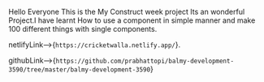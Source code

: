 Hello Everyone This is the My Construct week project Its an wonderful Project.I have learnt How to use a component in simple manner and make 100 different things with single components. 


netlifyLink-->{`https://cricketwalla.netlify.app/`}.



githubLink-->{`https://github.com/prabhattopi/balmy-development-3590/tree/master/balmy-development-3590`}